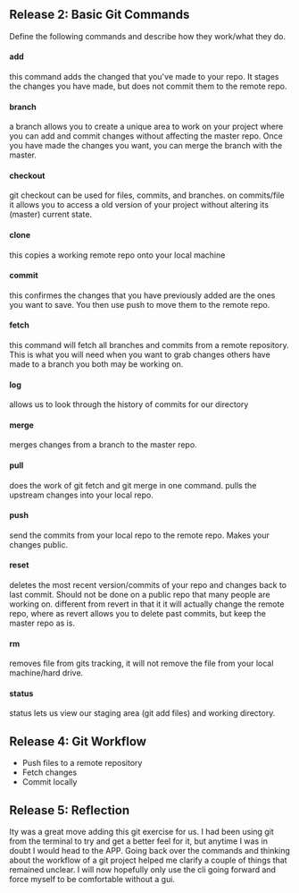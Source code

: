 ## Release 2: Basic Git Commands
Define the following commands and describe how they work/what they do.  


#### add

this command adds the changed that you've made to your repo.  It stages the changes you have made, but does not commit them to the remote repo.

#### branch
a branch allows you to create a unique area to work on your project where you can add and commit changes without affecting the master repo.  Once you have made the changes you want, you can merge the branch with the master.

#### checkout
git checkout can be used for files, commits, and branches. on commits/file it allows you to access a old version of your project without altering its (master) current state.  

#### clone
this copies a working remote repo onto your local machine

#### commit
this confirmes the changes that you have previously added are the ones you want to save.  You then use push to move them to the remote repo.

#### fetch
this command will fetch all branches and commits from a remote repository.  This is what you will need when you want to grab changes others have made to a branch you both may be working on.


#### log
allows us to look through the history of commits for our directory

#### merge
merges changes from a branch to the master repo.

#### pull
does the work of git fetch and git merge in one command.  pulls the upstream changes into your local repo.


#### push
send the commits from your local repo to the remote repo.  Makes your changes public.

#### reset
deletes the most recent version/commits of your repo  and changes back to last commit.  Should not be done on a public repo that many people are working on. different from revert in that it it will actually change the remote repo, where as revert allows you to delete past commits, but keep the master repo as is.

#### rm
removes file from gits tracking, it will not remove the file from your local machine/hard drive.

#### status
status lets us view our staging area (git add files) and working directory.


## Release 4: Git Workflow

- Push files to a remote repository
- Fetch changes
- Commit locally

## Release 5: Reflection


Ity was a great move adding this git exercise for us.  I had been using git from the terminal to try and get a better feel for it, but anytime I was in doubt I would head to the APP. Going back over the commands and thinking about the workflow of a git project helped me clarify a couple of things that remained unclear.  I will now hopefully only use the cli going forward and force myself to be comfortable without a gui.